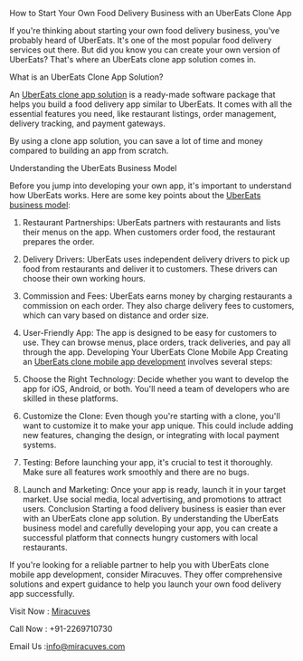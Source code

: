 How to Start Your Own Food Delivery Business with an UberEats Clone App

If you're thinking about starting your own food delivery business, you've probably heard of UberEats. It's one of the most popular food delivery services out there. But did you know you can create your own version of UberEats? That's where an UberEats clone app solution comes in.

What is an UberEats Clone App Solution?

An <a href="https://miracuves.com/solutions/ubereats-clone/">UberEats clone app solution</a> is a ready-made software package that helps you build a food delivery app similar to UberEats. It comes with all the essential features you need, like restaurant listings, order management, delivery tracking, and payment gateways. 

By using a clone app solution, you can save a lot of time and money compared to building an app from scratch.

Understanding the UberEats Business Model

Before you jump into developing your own app, it's important to understand how UberEats works. Here are some key points about the <a href="https://miracuves.com/solutions/ubereats-clone/">UberEats business model</a>:

1. Restaurant Partnerships: UberEats partners with restaurants and lists their menus on the app. When customers order food, the restaurant prepares the order.

2. Delivery Drivers: UberEats uses independent delivery drivers to pick up food from restaurants and deliver it to customers. These drivers can choose their own working hours.

3. Commission and Fees: UberEats earns money by charging restaurants a commission on each order. They also charge delivery fees to customers, which can vary based on distance and order size.

4. User-Friendly App: The app is designed to be easy for customers to use. They can browse menus, place orders, track deliveries, and pay all through the app.
Developing Your UberEats Clone Mobile App
Creating an <a href="https://miracuves.com/product/deliveroo-clone/">UberEats clone mobile app development</a> involves several steps:

1. Choose the Right Technology: Decide whether you want to develop the app for iOS, Android, or both. You'll need a team of developers who are skilled in these platforms.

2. Customize the Clone: Even though you're starting with a clone, you'll want to customize it to make your app unique. This could include adding new features, changing the design, or integrating with local payment systems.

3. Testing: Before launching your app, it's crucial to test it thoroughly. Make sure all features work smoothly and there are no bugs.

4. Launch and Marketing: Once your app is ready, launch it in your target market. Use social media, local advertising, and promotions to attract users.
Conclusion
Starting a food delivery business is easier than ever with an UberEats clone app solution. By understanding the UberEats business model and carefully developing your app, you can create a successful platform that connects hungry customers with local restaurants.

If you're looking for a reliable partner to help you with UberEats clone mobile app development, consider Miracuves. They offer comprehensive solutions and expert guidance to help you launch your own food delivery app successfully.

Visit Now : <a href="https://miracuves.com/"> Miracuves </a>

Call Now : +91-2269710730

Email Us :info@miracuves.com
